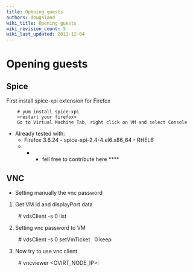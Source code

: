 ```yaml
---
title: Opening guests
authors: dougsland
wiki_title: Opening guests
wiki_revision_count: 5
wiki_last_updated: 2011-12-04
---
```


# Opening guests

## Spice

First install spice-xpi extension for Firefox

        # yum install spice-xpi
        <restart your firefox>
        Go to Virtual Machine Tab, right click on VM and select Console

*   Already tested with:
    -   Firefox 3.6.24 - spice-xpi-2.4-4.el6.x86_64 - RHEL6
    -   -   -   fell free to contribute here \*\*\*\*

## VNC

*   Setting manually the vnc password

1) Get VM id and displayPort data

        # vdsClient -s 0 list

2) Setting vnc password to VM

        # vdsClient -s 0 setVmTicket <vmid> <password> 0 keep

3) Now try to use vnc client

        # vncviewer <OVIRT_NODE_IP>:<displayPort>
